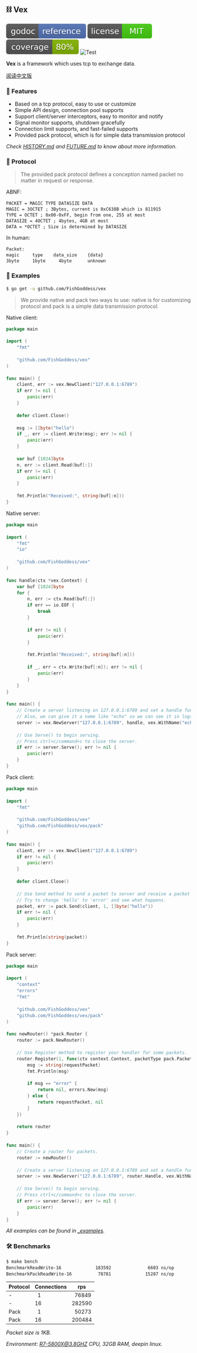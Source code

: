 ## ⛓ Vex

[![Go Doc](_icons/godoc.svg)](https://pkg.go.dev/github.com/FishGoddess/vex)
[![License](_icons/license.svg)](https://opensource.org/licenses/MIT)
[![Coverage](_icons/coverage.svg)](./_icons/coverage.svg)
![Test](https://github.com/FishGoddess/vex/actions/workflows/test.yml/badge.svg)

**Vex** is a framework which uses tcp to exchange data.

[阅读中文版](./README.md)

### 🍃 Features

* Based on a tcp protocol, easy to use or customize
* Simple API design, connection pool supports
* Support client/server interceptors, easy to monitor and notify
* Signal monitor supports, shutdown gracefully
* Connection limit supports, and fast-failed supports
* Provided pack protocol, which is for simple data transmission protocol

_Check [HISTORY.md](./HISTORY.md) and [FUTURE.md](./FUTURE.md) to know about more information._

### 📃 Protocol

> The provided pack protocol defines a conception named packet no matter in request or response.

ABNF:

```abnf
PACKET = MAGIC TYPE DATASIZE DATA
MAGIC = 3OCTET ; 3Bytes, current is 0xC638B which is 811915
TYPE = OCTET ; 0x00-0xFF, begin from one, 255 at most
DATASIZE = 4OCTET ; 4bytes, 4GB at most
DATA = *OCTET ; Size is determined by DATASIZE
```

In human:

```
Packet:
magic     type    data_size    {data}
3byte     1byte     4byte      unknown
```

### 🔦 Examples

```bash
$ go get -u github.com/FishGoddess/vex
```

> We provide native and pack two ways to use: native is for customizing protocol and pack is a simple data transmission
> protocol.

Native client:

```go
package main

import (
	"fmt"

	"github.com/FishGoddess/vex"
)

func main() {
	client, err := vex.NewClient("127.0.0.1:6789")
	if err != nil {
		panic(err)
	}

	defer client.Close()

	msg := []byte("hello")
	if _, err := client.Write(msg); err != nil {
		panic(err)
	}

	var buf [1024]byte
	n, err := client.Read(buf[:])
	if err != nil {
		panic(err)
	}

	fmt.Println("Received:", string(buf[:n]))
}
```

Native server:

```go
package main

import (
	"fmt"
	"io"

	"github.com/FishGoddess/vex"
)

func handle(ctx *vex.Context) {
	var buf [1024]byte
	for {
		n, err := ctx.Read(buf[:])
		if err == io.EOF {
			break
		}

		if err != nil {
			panic(err)
		}

		fmt.Println("Received:", string(buf[:n]))

		if _, err = ctx.Write(buf[:n]); err != nil {
			panic(err)
		}
	}
}

func main() {
	// Create a server listening on 127.0.0.1:6789 and set a handle function to it.
	// Also, we can give it a name like "echo" so we can see it in logs.
	server := vex.NewServer("127.0.0.1:6789", handle, vex.WithName("echo"))

	// Use Serve() to begin serving.
	// Press ctrl+c/command+c to close the server.
	if err := server.Serve(); err != nil {
		panic(err)
	}
}
```

Pack client:

```go
package main

import (
	"fmt"

	"github.com/FishGoddess/vex"
	"github.com/FishGoddess/vex/pack"
)

func main() {
	client, err := vex.NewClient("127.0.0.1:6789")
	if err != nil {
		panic(err)
	}

	defer client.Close()

	// Use Send method to send a packet to server and receive a packet from server.
	// Try to change 'hello' to 'error' and see what happens.
	packet, err := pack.Send(client, 1, []byte("hello"))
	if err != nil {
		panic(err)
	}

	fmt.Println(string(packet))
}
```

Pack server:

```go
package main

import (
	"context"
	"errors"
	"fmt"

	"github.com/FishGoddess/vex"
	"github.com/FishGoddess/vex/pack"
)

func newRouter() *pack.Router {
	router := pack.NewRouter()

	// Use Register method to register your handler for some packets.
	router.Register(1, func(ctx context.Context, packetType pack.PacketType, requestPacket []byte) (responsePacket []byte, err error) {
		msg := string(requestPacket)
		fmt.Println(msg)

		if msg == "error" {
			return nil, errors.New(msg)
		} else {
			return requestPacket, nil
		}
	})

	return router
}

func main() {
	// Create a router for packets.
	router := newRouter()

	// Create a server listening on 127.0.0.1:6789 and set a handle function to it.
	server := vex.NewServer("127.0.0.1:6789", router.Handle, vex.WithName("pack"))

	// Use Serve() to begin serving.
	// Press ctrl+c/command+c to close the server.
	if err := server.Serve(); err != nil {
		panic(err)
	}
}
```

_All examples can be found in [_examples](./_examples)._

### 🛠 Benchmarks

```bash
$ make bench
BenchmarkReadWrite-16             183592              6603 ns/op               0 B/op          0 allocs/op
BenchmarkPackReadWrite-16          78781             15287 ns/op            2080 B/op          6 allocs/op
```

| Protocol | Connections | rps          |
|----------|-------------|--------------|
| -        | &nbsp; 1    | &nbsp; 76849 |
| -        | 16          | 282590       |
| Pack     | &nbsp; 1    | &nbsp; 50273 |
| Pack     | 16          | 200484       |

_Packet size is 1KB._

_Environment: R7-5800X@3.8GHZ CPU, 32GB RAM, deepin linux._
